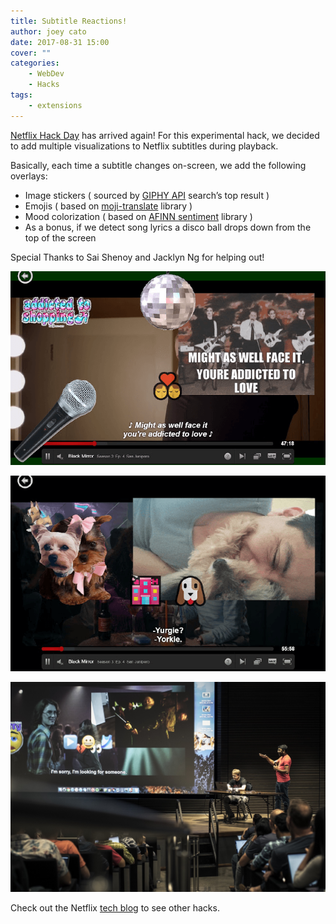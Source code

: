 ```yaml
---
title: Subtitle Reactions!
author: joey cato
date: 2017-08-31 15:00
cover: ""
categories:
    - WebDev
    - Hacks
tags:
    - extensions
---
```


[Netflix Hack
Day](https://www.theverge.com/tldr/2017/8/29/16221508/netflix-hack-day-summer-2018-teleflix-spookyflix-raspberry-pi) has
arrived again! For this experimental hack, we decided to add multiple visualizations to Netflix
subtitles during playback.

Basically, each time a subtitle changes on-screen, we add the following overlays:

-   Image stickers ( sourced by [GIPHY API](https://developers.giphy.com/) search’s top result )
-   Emojis ( based on [moji-translate](https://www.npmjs.com/package/moji-translate) library )
-   Mood colorization ( based on [AFINN sentiment](https://www.npmjs.com/package/sentiment) library )
-   As a bonus, if we detect song lyrics a disco ball drops down from the top of the screen

Special Thanks to Sai Shenoy and Jacklyn Ng for helping out!

![subtitlereactions1](subtitlereactions1.png)

![subtitlereactions2](subtitlereactions2.png)

![demo](demo.jpg)

Check out the Netflix [tech blog](https://medium.com/netflix-techblog/netflix-hack-day-summer-2017-ef3ba81a8a77) to see other hacks.
